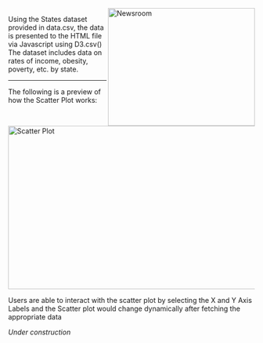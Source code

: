 <img src="https://media.giphy.com/media/v2xIous7mnEYg/giphy.gif" alt="Newsroom" width="300" height="240" align="right">

Using the States dataset provided in data.csv, the data is presented to the HTML file via Javascript using D3.csv() <br>
The dataset includes data on rates of income, obesity, poverty, etc. by state. 

<hr>

The following is a preview of how the Scatter Plot works:

<img src="/snips/scatter.gif" alt="Scatter Plot" width="634" height="333">

Users are able to interact with the scatter plot by selecting the X and Y Axis Labels and the Scatter plot would change dynamically after fetching the appropriate data<br>

*Under construction*
